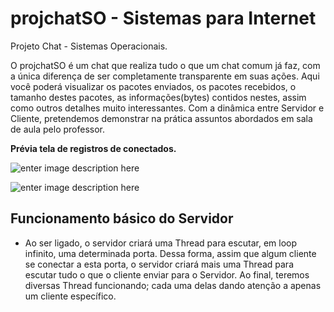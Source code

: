 projchatSO - Sistemas para Internet
===================================

Projeto Chat - Sistemas Operacionais.

O projchatSO é um chat que realiza tudo o que um chat comum já faz, com a única diferença de ser completamente transparente em suas ações. Aqui você poderá visualizar os pacotes enviados, os pacotes recebidos, o tamanho destes pacotes, as informações(bytes) contidos nestes, assim como outros detalhes muito interessantes. Com a dinâmica entre Servidor e Cliente, pretendemos demonstrar na prática assuntos abordados em sala de aula pelo professor.

**Prévia tela de registros de conectados.**

![enter image description here](https://lh3.googleusercontent.com/-d2p1P0SlFqg/WgsdRQ41W1I/AAAAAAAAAMo/MrOpGmnIebcc93Vkcujr6-bSzGcK_iiWgCLcBGAs/s500/servidor1.png "Servidor")


![enter image description here](https://lh3.googleusercontent.com/-7imZop1sia4/Wgsdn-K7oBI/AAAAAAAAAMw/t3j3w2YhYWAlIC452sDoB0KkPP5NKdzogCLcBGAs/s500/servidor2.png "Servidor")

Funcionamento básico do Servidor
--------------------------------

 - Ao ser ligado, o servidor criará uma Thread para escutar, em loop infinito, uma determinada porta. Dessa forma, assim que algum cliente se conectar a esta porta, o servidor criará mais uma Thread para escutar tudo o que o cliente enviar para o Servidor. Ao final, teremos diversas Thread funcionando; cada uma delas dando atenção a apenas um cliente específico.

